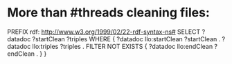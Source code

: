 # More than #threads cleaning files:
PREFIX rdf: <http://www.w3.org/1999/02/22-rdf-syntax-ns#>
SELECT ?datadoc ?startClean ?triples
WHERE {
  ?datadoc llo:startClean ?startClean .
  ?datadoc llo:triples ?triples .
  FILTER NOT EXISTS { ?datadoc llo:endClean ?endClean . }
}
